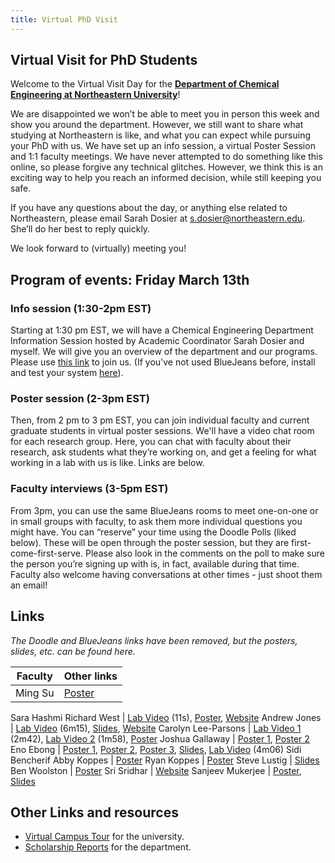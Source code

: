 ```yaml
---
title: Virtual PhD Visit
---
```


## Virtual Visit for PhD Students

Welcome to the Virtual Visit Day for the **[Department of Chemical Engineering at Northeastern University](https://che.northeastern.edu)**!

We are disappointed we won’t be able to meet you in person this week and show you around the department. However, we still want to share what studying at Northeastern is like, and what you can expect while pursuing your PhD with us. We have set up an info session, a virtual Poster Session and 1:1 faculty meetings. We have never attempted to do something like this online, so please forgive any technical glitches. However, we think this is an exciting way to help you reach an informed decision, while still keeping you safe.

If you have any questions about the day, or anything else related to Northeastern, please email Sarah Dosier at s.dosier@northeastern.edu. She’ll do her best to reply quickly.

We look forward to (virtually) meeting you!

## Program of events: Friday March 13th

### Info session (1:30-2pm EST)
Starting at 1:30 pm EST, we will have a Chemical Engineering Department Information Session hosted by Academic Coordinator Sarah Dosier and myself. We will give you an overview of the department and our programs. Please use [this link](https://bluejeans.com/735844639) to join us. (If you've not used BlueJeans before, install and test your system [here](https://bluejeans.com/111/new)). 

### Poster session (2-3pm EST)
Then, from 2 pm to 3 pm EST, you can join individual faculty and current graduate students in virtual poster sessions. We'll have a video chat room for each research group. Here, you can chat with faculty about their research, ask students what they’re working on, and get a feeling for what working in a lab with us is like. Links are below.

### Faculty interviews (3-5pm EST)
From 3pm, you can use the same BlueJeans rooms to meet one-on-one or in small groups with faculty, to ask them more individual questions you might have. You can “reserve” your time using the Doodle Polls (liked below). These will be open through the poster session, but they are first-come-first-serve. Please also look in the comments on the poll to make sure the person you’re signing up with is, in fact, available during that time. Faculty also welcome having conversations at other times - just shoot them an email! 


## Links

*The Doodle and BlueJeans links have been removed, but the posters, slides, etc. can be found here.*

Faculty | Other links
----|-----
Ming Su | [Poster](https://www.dropbox.com/s/bcl5uoukmylfmr5/Ming%20Su%20-%20Poster_Ming%20Su%20Lab.pdf?dl=0)
Sara Hashmi 
Richard West | [Lab Video](https://www.dropbox.com/s/mu2ko2gzqpy6k3u/Richard%20West%20-%20CoMoChEng.mov?dl=0) (11s), [Poster](https://www.dropbox.com/s/c948ps3a4foftvd/Richard%20West%20-%20RecruitmentPoster.pdf?dl=0), [Website](https://web.northeastern.edu/comocheng/)
Andrew Jones | [Lab Video](https://www.dropbox.com/s/1z3n282a5bz1shh/Andrew%20Jones%20-%20Joshua%20Prince%20-%20Untitled%20Project%20%E2%80%90%20Made%20with%20Clipchamp.mp4?dl=0) (6m15), [Slides](https://www.dropbox.com/s/5prypojjr0gakwq/A-Andrew%20Jones%20-%20Jones%20SEE%20Lab%20Introduction%202020-03-13.pdf?dl=0), [Website](http://web.northeastern.edu/see)
Carolyn Lee-Parsons | [Lab Video 1](https://www.dropbox.com/s/knhpsh3hha3zo7j/Carolyn%20Lee-Parsons%20-%20Lee-Parsons%20Lab%20Tour%20part%201.mov?dl=0) (2m42), [Lab Video 2](https://www.dropbox.com/s/6wllpc4nv48vqkx/Carolyn%20Lee-Parsons%20-%20Lee-Parsons%20Lab%20Tour%20part%202.mov?dl=0) (1m58), [Poster](https://www.dropbox.com/s/lji52jl5y8nk6eb/Carolyn%20Lee-Parsons%20-%202020%20Lee-Parsons%20Research%20Group%20Poster.pdf?dl=0)
Joshua Gallaway | [Poster 1](https://www.dropbox.com/s/g9axh8f0e4mpvvu/Josh%20Gallaway%20ASSB.pdf?dl=0), [Poster 2](https://www.dropbox.com/s/77emi9sh32d7254/matt%20kim%20-%20Matt%20Kim%27s%20Poster.pdf?dl=0)
Eno Ebong | [Poster 1](https://www.dropbox.com/s/nfj7dqd5vlrycqh/Ebong%20Lab%20Poster_NIH%26AHA%20Project.pdf?dl=0), [Poster 2](https://www.dropbox.com/s/hr275svix371w65/Ebong%20Lab%20Poster_NIH%26IGERT%20Project.pdf?dl=0), [Poster 3](https://www.dropbox.com/s/4x72aerizy8i3g9/Ebong%20Lab%20Poster_NSF%20Project.pdf?dl=0), [Slides](https://www.dropbox.com/s/mqbl6p2mbuqwfnr/Ebong%20Lab%20Presentation_Other%20Work.pdf?dl=0), [Lab Video](https://www.dropbox.com/s/25ol9fkzd2x4r3w/Michael%20Zeevi%20-%20Ebong%20Lab%20Tour.mp4?dl=0) (4m06)
Sidi Bencherif 
Abby Koppes | [Poster](https://www.dropbox.com/s/c8mifbsrfzq66xa/Abigail%20Koppes%20-%20Koppes%20ABNEL%20Poster%20uFluid%20landscape.pdf?dl=0)
Ryan Koppes | [Poster](https://www.dropbox.com/s/t2jzdmnerm5bsf0/Ryan%20Koppes%20-%20LNNR%20Recruitment%20Poster%203_14_2018.pdf?dl=0)
Steve Lustig | [Slides](https://www.dropbox.com/s/af4fldy3l0womk1/Steve%20Lustig%20-%20Lustig-NewGrad20200313.pptx?dl=0) 
Ben Woolston | [Poster](https://www.dropbox.com/s/zrplx9hkpr0j3na/Benjamin%20Woolston%20-%2020190314%20Prospective%20Students%20Day%20Poster%20Woolston%20v3.pdf?dl=0)
Sri Sridhar | [Website](http://srinivassridhar.com)
Sanjeev Mukerjee | [Poster](https://www.dropbox.com/s/hvxqfkocuw2gnrc/Sanjeev%20Mukerjee%20-%20poster-NUCRET%20.ppxt%20%20-%20%20Read-Only.pdf?dl=0), [Slides](https://www.dropbox.com/s/kamvs7y1l799xb3/Sanjeev%20Mukerjee%20-%20NEU%20Energy%20Presentation-3%202.pptx?dl=0)

## Other Links and resources

- [Virtual Campus Tour](https://www.youvisit.com/tour/northeastern) for the university.
- [Scholarship Reports](https://che.northeastern.edu/faculty/scholarship-reports/) for the department.

